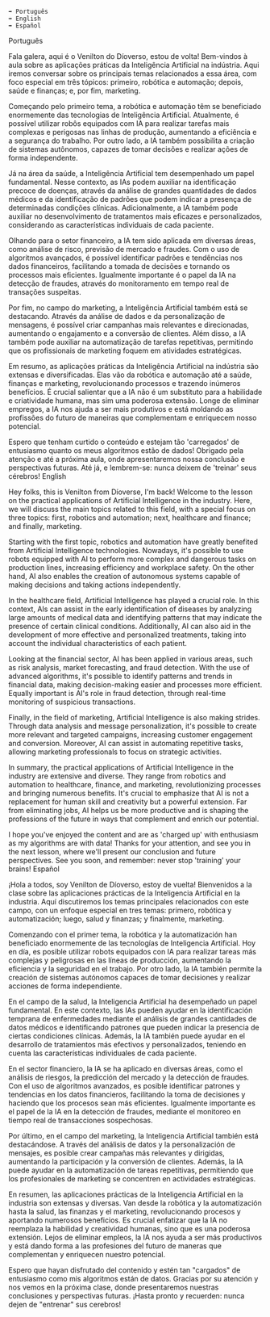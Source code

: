 
    ➡️ Português
    ➡️ English
    ➡️ Español

Português

Fala galera, aqui é o Venilton do Díoverso, estou de volta! Bem-vindos à aula sobre as aplicações práticas da Inteligência Artificial na indústria. Aqui iremos conversar sobre os principais temas relacionados a essa área, com foco especial em três tópicos: primeiro, robótica e automação; depois, saúde e finanças; e, por fim, marketing.

Começando pelo primeiro tema, a robótica e automação têm se beneficiado enormemente das tecnologias de Inteligência Artificial. Atualmente, é possível utilizar robôs equipados com IA para realizar tarefas mais complexas e perigosas nas linhas de produção, aumentando a eficiência e a segurança do trabalho. Por outro lado, a IA também possibilita a criação de sistemas autônomos, capazes de tomar decisões e realizar ações de forma independente.

Já na área da saúde, a Inteligência Artificial tem desempenhado um papel fundamental. Nesse contexto, as IAs podem auxiliar na identificação precoce de doenças, através da análise de grandes quantidades de dados médicos e da identificação de padrões que podem indicar a presença de determinadas condições clínicas. Adicionalmente, a IA também pode auxiliar no desenvolvimento de tratamentos mais eficazes e personalizados, considerando as características individuais de cada paciente.

Olhando para o setor financeiro, a IA tem sido aplicada em diversas áreas, como análise de risco, previsão de mercado e fraudes. Com o uso de algoritmos avançados, é possível identificar padrões e tendências nos dados financeiros, facilitando a tomada de decisões e tornando os processos mais eficientes. Igualmente importante é o papel da IA na detecção de fraudes, através do monitoramento em tempo real de transações suspeitas.

Por fim, no campo do marketing, a Inteligência Artificial também está se destacando. Através da análise de dados e da personalização de mensagens, é possível criar campanhas mais relevantes e direcionadas, aumentando o engajamento e a conversão de clientes. Além disso, a IA também pode auxiliar na automatização de tarefas repetitivas, permitindo que os profissionais de marketing foquem em atividades estratégicas.

Em resumo, as aplicações práticas da Inteligência Artificial na indústria são extensas e diversificadas. Elas vão da robótica e automação até a saúde, finanças e marketing, revolucionando processos e trazendo inúmeros benefícios. É crucial salientar que a IA não é um substituto para a habilidade e criatividade humana, mas sim uma poderosa extensão. Longe de eliminar empregos, a IA nos ajuda a ser mais produtivos e está moldando as profissões do futuro de maneiras que complementam e enriquecem nosso potencial.

Espero que tenham curtido o conteúdo e estejam tão 'carregados' de entusiasmo quanto os meus algoritmos estão de dados! Obrigado pela atenção e até a próxima aula, onde apresentaremos nossa conclusão e perspectivas futuras. Até já, e lembrem-se: nunca deixem de 'treinar' seus cérebros!
English

Hey folks, this is Venilton from Díoverse, I'm back! Welcome to the lesson on the practical applications of Artificial Intelligence in the industry. Here, we will discuss the main topics related to this field, with a special focus on three topics: first, robotics and automation; next, healthcare and finance; and finally, marketing.

Starting with the first topic, robotics and automation have greatly benefited from Artificial Intelligence technologies. Nowadays, it's possible to use robots equipped with AI to perform more complex and dangerous tasks on production lines, increasing efficiency and workplace safety. On the other hand, AI also enables the creation of autonomous systems capable of making decisions and taking actions independently.

In the healthcare field, Artificial Intelligence has played a crucial role. In this context, AIs can assist in the early identification of diseases by analyzing large amounts of medical data and identifying patterns that may indicate the presence of certain clinical conditions. Additionally, AI can also aid in the development of more effective and personalized treatments, taking into account the individual characteristics of each patient.

Looking at the financial sector, AI has been applied in various areas, such as risk analysis, market forecasting, and fraud detection. With the use of advanced algorithms, it's possible to identify patterns and trends in financial data, making decision-making easier and processes more efficient. Equally important is AI's role in fraud detection, through real-time monitoring of suspicious transactions.

Finally, in the field of marketing, Artificial Intelligence is also making strides. Through data analysis and message personalization, it's possible to create more relevant and targeted campaigns, increasing customer engagement and conversion. Moreover, AI can assist in automating repetitive tasks, allowing marketing professionals to focus on strategic activities.

In summary, the practical applications of Artificial Intelligence in the industry are extensive and diverse. They range from robotics and automation to healthcare, finance, and marketing, revolutionizing processes and bringing numerous benefits. It's crucial to emphasize that AI is not a replacement for human skill and creativity but a powerful extension. Far from eliminating jobs, AI helps us be more productive and is shaping the professions of the future in ways that complement and enrich our potential.

I hope you've enjoyed the content and are as 'charged up' with enthusiasm as my algorithms are with data! Thanks for your attention, and see you in the next lesson, where we'll present our conclusion and future perspectives. See you soon, and remember: never stop 'training' your brains!
Español

¡Hola a todos, soy Venilton de Díoverso, estoy de vuelta! Bienvenidos a la clase sobre las aplicaciones prácticas de la Inteligencia Artificial en la industria. Aquí discutiremos los temas principales relacionados con este campo, con un enfoque especial en tres temas: primero, robótica y automatización; luego, salud y finanzas; y finalmente, marketing.

Comenzando con el primer tema, la robótica y la automatización han beneficiado enormemente de las tecnologías de Inteligencia Artificial. Hoy en día, es posible utilizar robots equipados con IA para realizar tareas más complejas y peligrosas en las líneas de producción, aumentando la eficiencia y la seguridad en el trabajo. Por otro lado, la IA también permite la creación de sistemas autónomos capaces de tomar decisiones y realizar acciones de forma independiente.

En el campo de la salud, la Inteligencia Artificial ha desempeñado un papel fundamental. En este contexto, las IAs pueden ayudar en la identificación temprana de enfermedades mediante el análisis de grandes cantidades de datos médicos e identificando patrones que pueden indicar la presencia de ciertas condiciones clínicas. Además, la IA también puede ayudar en el desarrollo de tratamientos más efectivos y personalizados, teniendo en cuenta las características individuales de cada paciente.

En el sector financiero, la IA se ha aplicado en diversas áreas, como el análisis de riesgos, la predicción del mercado y la detección de fraudes. Con el uso de algoritmos avanzados, es posible identificar patrones y tendencias en los datos financieros, facilitando la toma de decisiones y haciendo que los procesos sean más eficientes. Igualmente importante es el papel de la IA en la detección de fraudes, mediante el monitoreo en tiempo real de transacciones sospechosas.

Por último, en el campo del marketing, la Inteligencia Artificial también está destacándose. A través del análisis de datos y la personalización de mensajes, es posible crear campañas más relevantes y dirigidas, aumentando la participación y la conversión de clientes. Además, la IA puede ayudar en la automatización de tareas repetitivas, permitiendo que los profesionales de marketing se concentren en actividades estratégicas.

En resumen, las aplicaciones prácticas de la Inteligencia Artificial en la industria son extensas y diversas. Van desde la robótica y la automatización hasta la salud, las finanzas y el marketing, revolucionando procesos y aportando numerosos beneficios. Es crucial enfatizar que la IA no reemplaza la habilidad y creatividad humanas, sino que es una poderosa extensión. Lejos de eliminar empleos, la IA nos ayuda a ser más productivos y está dando forma a las profesiones del futuro de maneras que complementan y enriquecen nuestro potencial.

Espero que hayan disfrutado del contenido y estén tan "cargados" de entusiasmo como mis algoritmos están de datos. Gracias por su atención y nos vemos en la próxima clase, donde presentaremos nuestras conclusiones y perspectivas futuras. ¡Hasta pronto y recuerden: nunca dejen de "entrenar" sus cerebros!